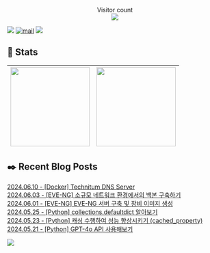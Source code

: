 
<p align="center">
    Visitor count<br>
    <img src="https://profile-counter.glitch.me/JaehyoJJAng/count.svg" />
</p>

[<img src="https://img.shields.io/badge/My BLOG-%23009639?style=for-the-badge&logo=Bloglovin&logoColor=white">][blog] [![mail](https://img.shields.io/badge/MAIL-Aff230?style=for-the-badge&logo=GMAIL&logoColor=%23000005)](mailto:yshrim12@naver.com) [<img src="https://img.shields.io/badge/jaehyo-7289da?style=for-the-badge&logo=DISCORD&logoColor=fff">][discord]

[blog]: https://jaehyojjang.github.io
[discord]: https://discord.gg/rm2y7rZmBS

## 💜 Stats

| [<img src="https://github-readme-stats.vercel.app/api?username=JaehyoJJAng&theme=onedark&hide_border=true&count_private=true" height="185" />](https://github.com/anuraghazra/github-readme-stats) |[<img src="https://streak-stats.demolab.com/?user=JaehyoJJAng&theme=dark" height="185" />](https://git.io/streak-stats)
| ------ | ------ |

## ✒️ Recent Blog Posts
[2024.06.10 - [Docker] Technitum DNS Server](https://jaehyojjang.dev/도커이미지/2024-06-10-technitium/) <br/>
[2024.06.03 - [EVE-NG] 소규모 네트워크 환경에서의 백본 구축하기](https://jaehyojjang.dev/네트워크/2024-06-03-eve-ng-small-scale-network/) <br/>
[2024.06.01 - [EVE-NG] EVE-NG 서버 구축 및 장비 이미지 생성](https://jaehyojjang.dev/리눅스서버/eveng/eve-ng-install/) <br/>
[2024.05.25 - [Python] collections.defaultdict 알아보기](https://jaehyojjang.dev/language/python/2024-05-25-defaultdict/) <br/>
[2024.05.23 - [Python] 캐싱 수행하여 성능 향상시키기 (cached_property)](https://jaehyojjang.dev/language/python/2024-05-23-cache-property/) <br/>
[2024.05.21 - [Python] GPT-4o API 사용해보기](https://jaehyojjang.dev/language/python/2024-05-21-gpt-4o/) <br/>


<img src="https://img.shields.io/badge/최근%20배포일-2024/07/05_00:19-%23121212?style=flat">